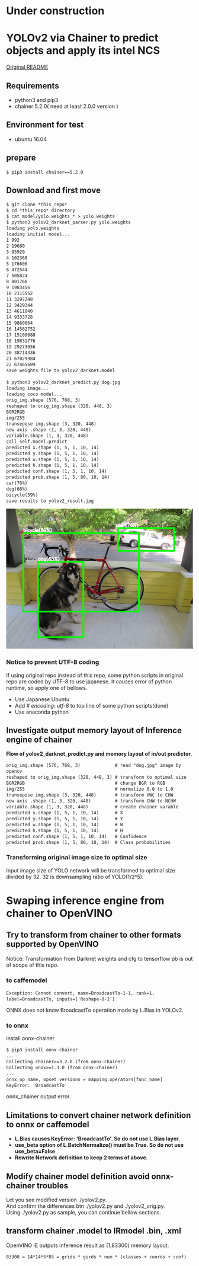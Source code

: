 # Under construction  

# YOLOv2 via Chainer to predict objects and apply its intel NCS

[Original README](./README_original.md)  

## Requirements

- python3 and pip3
- chainer 5.2.0( need at least 2.0.0 version )

## Environment for test

- ubuntu 16.04

## prepare
    $ pip3 install chainer==5.2.0
    
## Download and first move
    $ git clone *this_repo*
    $ cd *this_repo* directory
    $ cat model/yolo.weights_* > yolo.weights
    $ python3 yolov2_darknet_parser.py yolo.weights
    loading yolo.weights
    loading initial model...
    1 992
    2 19680
    3 93920
    4 102368
    5 176608
    6 472544
    7 505824
    8 801760
    9 1983456
    10 2115552
    11 3297248
    12 3429344
    13 4611040
    14 9333728
    15 9860064
    16 14582752
    17 15109088
    18 19831776
    19 29273056
    20 38714336
    21 67029984
    22 67465609
    save weights file to yolov2_darknet.model
    
    $ python3 yolov2_darknet_predict.py dog.jpg 
    loading image...
    loading coco model...
    orig_img.shape (576, 768, 3)
    reshaped to orig_img.shape (320, 448, 3)
    BGR2RGB
    img/255
    transepose img.shape (3, 320, 448)
    new axis .shape (1, 3, 320, 448)
    variable.shape (1, 3, 320, 448)
    call self.model.predict
    predicted x.shape (1, 5, 1, 10, 14)
    predicted y.shape (1, 5, 1, 10, 14)
    predicted w.shape (1, 5, 1, 10, 14)
    predicted h.shape (1, 5, 1, 10, 14)
    predicted conf.shape (1, 5, 1, 10, 14)
    predicted prob.shape (1, 5, 80, 10, 14)
    car(76%)
    dog(66%)
    bicycle(59%)
    save results to yolov2_result.jpg

![](./files/first_view.png)

### Notice to prevent UTF-8 coding
If using original repo instead of this repo, some python scripts in original repo are coded by UTF-8 to use japanese. It causes error of python runtime, so apply one of bellows.  

- Use Japanese Ubuntu
- Add *# encoding: utf-8* to top line of some python scripts(done)
- Use anaconda python

## Investigate output memory layout of Inference engine of chainer
**Flow of yolov2_darknet_predict.py and memory layout of in/out predictor.**  

    orig_img.shape (576, 768, 3)             # read "dog.jpg" image by opencv
    reshaped to orig_img.shape (320, 448, 3) # transform to optimal size
    BGR2RGB                                  # change BGR to RGB
    img/255                                  # normalize 0.0 to 1.0
    transepose img.shape (3, 320, 448)       # transform HWC to CHW
    new axis .shape (1, 3, 320, 448)         # transform CHW to NCHW
    variable.shape (1, 3, 320, 448)          # create chainer varable
    predicted x.shape (1, 5, 1, 10, 14)      # X
    predicted y.shape (1, 5, 1, 10, 14)      # Y
    predicted w.shape (1, 5, 1, 10, 14)      # W
    predicted h.shape (1, 5, 1, 10, 14)      # H
    predicted conf.shape (1, 5, 1, 10, 14)   # Confidence
    predicted prob.shape (1, 5, 80, 10, 14)  # Class probabilities

### Transforming original image size to optimal size
Input image size of YOLO network will be transformed to optimal size divided by 32. 32 is downsampling ratio of YOLO(1/2^5).  

# Swaping inference engine from chainer to OpenVINO

## Try to transform from chainer to other formats supported by OpenVINO

Notice: Transformation from Darknet weights and cfg to tensorflow pb is out of scope of this repo.  

### to caffemodel

    Exception: Cannot convert, name=BroadcastTo-1-1, rank=1,
    label=BroadcastTo, inputs=['Reshape-0-1']

ONNX does not know BroadcastTo operation made by L.Bias in YOLOv2.  

### to onnx

install onnx-chainer  

    $ pip3 install onnx-chainer
    ...
    Collecting chainer>=3.2.0 (from onnx-chainer)
    Collecting onnx>=1.3.0 (from onnx-chainer)
    ...
    onnx_op_name, opset_versions = mapping.operators[func_name]
    KeyError: 'BroadcastTo'

onnx_chainer output error.  

## Limitations to convert chainer network definition to onnx or caffemodel  

- **L.Bias causes KeyError: 'BroadcastTo'. So do not use L.Bias layer.**
- **use_beta option of L.BatchNormalize() must be True. So do not use use_beta=False**
- **Rewrite Network definition to keep 2 terms of above.**

## Modify chainer model definition avoid onnx-chainer troubles

Let you see modified version ./yolov2.py.  
And confirm the differences btn ./yolov2.py and ./yolov2_orig.py.  
Using ./yolov2.py as sample, you can continue bellow sections.  

## transform chainer .model to IRmodel .bin, .xml

OpenVINO IE outputs inference result as (1,83300) memory layout.  

    83300 = 14*14*5*85 = grids * girds * num * (classes + coords + conf)

